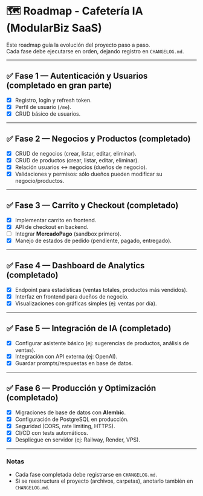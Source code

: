 # 🗺️ Roadmap - Cafetería IA (ModularBiz SaaS)

Este roadmap guía la evolución del proyecto paso a paso.  
Cada fase debe ejecutarse en orden, dejando registro en `CHANGELOG.md`.

---

## ✅ Fase 1 — Autenticación y Usuarios (completado en gran parte)
- [x] Registro, login y refresh token.
- [x] Perfil de usuario (`/me`).
- [x] CRUD básico de usuarios.

---

## ✅ Fase 2 — Negocios y Productos (completado)
- [x] CRUD de negocios (crear, listar, editar, eliminar).
- [x] CRUD de productos (crear, listar, editar, eliminar).
- [x] Relación usuarios ↔ negocios (dueños de negocio).
- [x] Validaciones y permisos: sólo dueños pueden modificar su negocio/productos.

---

## ✅ Fase 3 — Carrito y Checkout (completado)
- [x] Implementar carrito en frontend.
- [x] API de checkout en backend.
- [ ] Integrar **MercadoPago** (sandbox primero).
- [x] Manejo de estados de pedido (pendiente, pagado, entregado).

---

## ✅ Fase 4 — Dashboard de Analytics (completado)
- [x] Endpoint para estadísticas (ventas totales, productos más vendidos).
- [x] Interfaz en frontend para dueños de negocio.
- [x] Visualizaciones con gráficas simples (ej: ventas por día).

---

## ✅ Fase 5 — Integración de IA (completado)
- [x] Configurar asistente básico (ej: sugerencias de productos, análisis de ventas).
- [x] Integración con API externa (ej: OpenAI).
- [x] Guardar prompts/respuestas en base de datos.

---

## ✅ Fase 6 — Producción y Optimización (completado)
- [x] Migraciones de base de datos con **Alembic**.
- [x] Configuración de PostgreSQL en producción.
- [x] Seguridad (CORS, rate limiting, HTTPS).
- [x] CI/CD con tests automáticos.
- [x] Despliegue en servidor (ej: Railway, Render, VPS).

---

### Notas
- Cada fase completada debe registrarse en `CHANGELOG.md`.
- Si se reestructura el proyecto (archivos, carpetas), anotarlo también en `CHANGELOG.md`.
